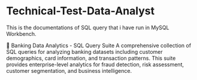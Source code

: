 # Technical-Test-Data-Analyst
This is the documentations of SQL query that i have run in MySQL Workbench.

🏦 Banking Data Analytics - SQL Query Suite
A comprehensive collection of SQL queries for analyzing banking datasets including customer demographics, card information, and transaction patterns. This suite provides enterprise-level analytics for fraud detection, risk assessment, customer segmentation, and business intelligence.
